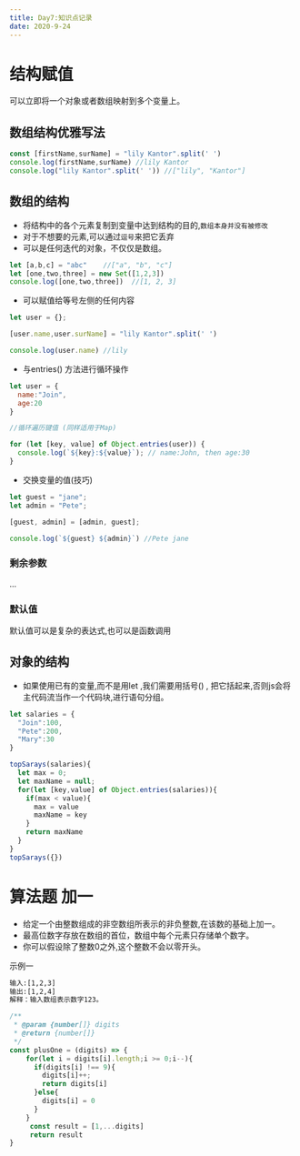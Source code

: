```yaml
---
title: Day7:知识点记录
date: 2020-9-24
---
```

# 结构赋值

可以立即将一个对象或者数组映射到多个变量上。

## 数组结构优雅写法

```javascript
const [firstName,surName] = "lily Kantor".split(' ')
console.log(firstName,surName) //lily Kantor
console.log("lily Kantor".split(' ')) //["lily", "Kantor"]
```

## 数组的结构

- 将结构中的各个元素复制到变量中达到结构的目的,`数组本身并没有被修改`
- 对于不想要的元素,可以通过`逗号`来把它丢弃
- 可以是任何迭代的对象，不仅仅是数组。

```javascript
let [a,b,c] = "abc"    //["a", "b", "c"]
let [one,two,three] = new Set([1,2,3])
console.log([one,two,three])  //[1, 2, 3]
```

- 可以赋值给等号左侧的任何内容

```javascript
let user = {};

[user.name,user.surName] = "lily Kantor".split(' ')

console.log(user.name) //lily
```

- 与entries() 方法进行循环操作

```javascript
let user = {
  name:"Join",
  age:20
}

//循环遍历键值 (同样适用于Map)

for (let [key, value] of Object.entries(user)) {
  console.log(`${key}:${value}`); // name:John, then age:30
}

```

- 交换变量的值(技巧)

```javascript
let guest = "jane";
let admin = "Pete";

[guest, admin] = [admin, guest];

console.log(`${guest} ${admin}`) //Pete jane
```

### 剩余参数  

...

### 默认值

默认值可以是复杂的表达式,也可以是函数调用

## 对象的结构

- 如果使用已有的变量,而不是用let ,我们需要用括号() ,
  把它括起来,否则js会将主代码流当作一个代码块,进行语句分组。


```javascript
let salaries = {
  "Join":100,
  "Pete":200,
  "Mary":30
}

topSarays(salaries){
  let max = 0;
  let maxName = null;
  for(let [key,value] of Object.entries(salaries)){
    if(max < value){
      max = value
      maxName = key
    }
    return maxName
  }
}
topSarays({})

```

# 算法题 加一

- 给定一个由整数组成的非空数组所表示的非负整数,在该数的基础上加一。
- 最高位数字存放在数组的首位，数组中每个元素只存储单个数字。
- 你可以假设除了整数0之外,这个整数不会以零开头。

示例一 

```txt
输入:[1,2,3]
输出:[1,2,4]
解释：输入数组表示数字123。
```
```javascript
/**
 * @param {number[]} digits
 * @return {number[]}
 */
const plusOne = (digits) => {  
    for(let i = digits[i].length;i >= 0;i--){
      if(digits[i] !== 9){
        digits[i]++;
        return digits[i]
      }else{
        digits[i] = 0
      }
    }
     const result = [1,...digits]
     return result
}

```
